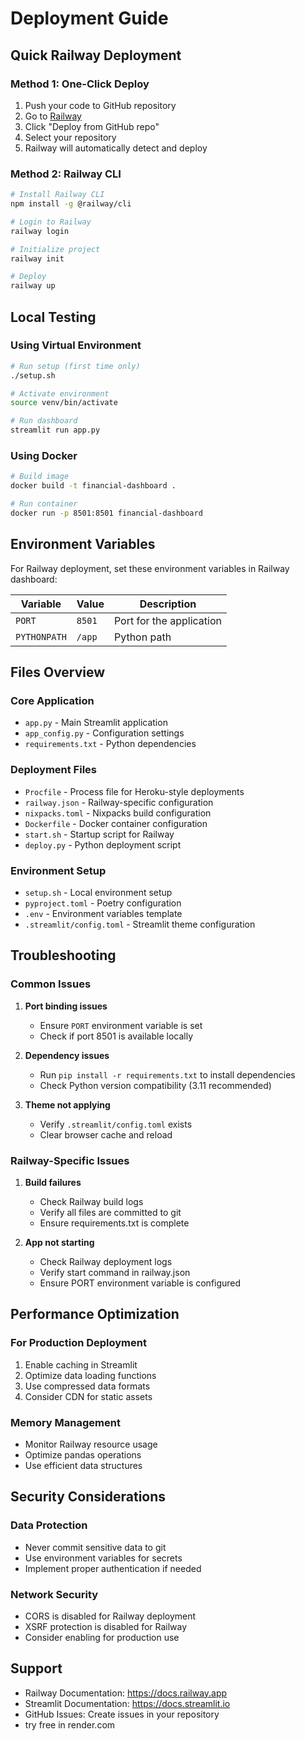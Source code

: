 # Deployment Guide

## Quick Railway Deployment

### Method 1: One-Click Deploy
1. Push your code to GitHub repository
2. Go to [Railway](https://railway.app)
3. Click "Deploy from GitHub repo"
4. Select your repository
5. Railway will automatically detect and deploy

### Method 2: Railway CLI
```bash
# Install Railway CLI
npm install -g @railway/cli

# Login to Railway
railway login

# Initialize project
railway init

# Deploy
railway up
```

## Local Testing

### Using Virtual Environment
```bash
# Run setup (first time only)
./setup.sh

# Activate environment
source venv/bin/activate

# Run dashboard
streamlit run app.py
```

### Using Docker
```bash
# Build image
docker build -t financial-dashboard .

# Run container
docker run -p 8501:8501 financial-dashboard
```

## Environment Variables

For Railway deployment, set these environment variables in Railway dashboard:

| Variable | Value | Description |
|----------|-------|-------------|
| `PORT` | `8501` | Port for the application |
| `PYTHONPATH` | `/app` | Python path |

## Files Overview

### Core Application
- `app.py` - Main Streamlit application
- `app_config.py` - Configuration settings
- `requirements.txt` - Python dependencies

### Deployment Files
- `Procfile` - Process file for Heroku-style deployments
- `railway.json` - Railway-specific configuration
- `nixpacks.toml` - Nixpacks build configuration
- `Dockerfile` - Docker container configuration
- `start.sh` - Startup script for Railway
- `deploy.py` - Python deployment script

### Environment Setup
- `setup.sh` - Local environment setup
- `pyproject.toml` - Poetry configuration
- `.env` - Environment variables template
- `.streamlit/config.toml` - Streamlit theme configuration

## Troubleshooting

### Common Issues

1. **Port binding issues**
   - Ensure `PORT` environment variable is set
   - Check if port 8501 is available locally

2. **Dependency issues**
   - Run `pip install -r requirements.txt` to install dependencies
   - Check Python version compatibility (3.11 recommended)

3. **Theme not applying**
   - Verify `.streamlit/config.toml` exists
   - Clear browser cache and reload

### Railway-Specific Issues

1. **Build failures**
   - Check Railway build logs
   - Verify all files are committed to git
   - Ensure requirements.txt is complete

2. **App not starting**
   - Check Railway deployment logs
   - Verify start command in railway.json
   - Ensure PORT environment variable is configured

## Performance Optimization

### For Production Deployment
1. Enable caching in Streamlit
2. Optimize data loading functions
3. Use compressed data formats
4. Consider CDN for static assets

### Memory Management
- Monitor Railway resource usage
- Optimize pandas operations
- Use efficient data structures

## Security Considerations

### Data Protection
- Never commit sensitive data to git
- Use environment variables for secrets
- Implement proper authentication if needed

### Network Security
- CORS is disabled for Railway deployment
- XSRF protection is disabled for Railway
- Consider enabling for production use

## Support

- Railway Documentation: https://docs.railway.app
- Streamlit Documentation: https://docs.streamlit.io
- GitHub Issues: Create issues in your repository
- try free in render.com